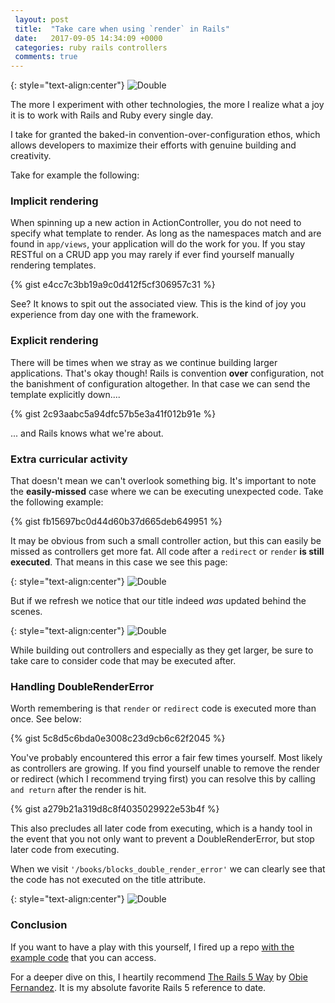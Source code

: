 ```yaml
---
 layout: post
 title:  "Take care when using `render` in Rails"
 date:   2017-09-05 14:34:09 +0000
 categories: ruby rails controllers
 comments: true
---
```


{: style="text-align:center"}
![Double](http://i.imgur.com/RHhzGMv.jpg)


The more I experiment with other technologies, the more I realize what a joy it is to work with Rails and Ruby every single day.

I take for granted the baked-in convention-over-configuration ethos, which allows developers to maximize their efforts with genuine building and creativity.

Take for example the following:

### Implicit rendering

 When spinning up a new action in ActionController, you do not need to specify what template to render. As long as the namespaces match and are found in `app/views`, your application will do the work for you. If you stay RESTful on a CRUD app you may rarely if ever find yourself manually rendering templates.

{% gist e4cc7c3bb19a9c0d412f5cf306957c31 %}

See? It knows to spit out the associated view. This is the kind of joy you experience from day one with the framework.

### Explicit rendering

There will be times when we stray as we continue building larger applications. That's okay though! Rails is convention __over__ configuration, not the banishment of configuration altogether. In that case we can send the template explicitly down....

{% gist 2c93aabc5a94dfc57b5e3a41f012b91e %}

... and Rails knows what we're about.

### Extra curricular activity

That doesn't mean we can't overlook something big. It's important to note the __easily-missed__ case where we can be executing unexpected code. Take the following example:

{% gist fb15697bc0d44d60b37d665deb649951 %}

It may be obvious from such a small controller action, but this can easily be missed as controllers get more fat. All code after a `redirect` or `render` __is still executed__. That means in this case we see this page:

{: style="text-align:center"}
![Double](http://i.imgur.com/ji4y7TT.png)

But if we refresh we notice that our title indeed *was* updated behind the scenes.

{: style="text-align:center"}
![Double](http://i.imgur.com/2d7hB1Q.png)

While building out controllers and especially as they get larger, be sure to take care to consider code that may be executed after.

### Handling DoubleRenderError

Worth remembering is that `render` or `redirect` code is executed more than once. See below:

{% gist 5c8d5c6bda0e3008c23d9cb6c62f2045 %}

You've probably encountered this error a fair few times yourself. Most likely as controllers are growing. If you find yourself unable to remove the render or redirect (which I recommend trying first) you can resolve this by calling `and return` after the render is hit.

{% gist a279b21a319d8c8f4035029922e53b4f %}

This also precludes all later code from executing, which is a handy tool in the event that you not only want to prevent a DoubleRenderError, but stop later code from executing.

When we visit `'/books/blocks_double_render_error'` we can clearly see that the code has not executed on the title attribute.

{: style="text-align:center"}
![Double](https://i.imgur.com/aAa8NtL.png)

### Conclusion

If you want to have a play with this yourself, I fired up a repo [with the example code](https://github.com/Schwad/be_careful_how_you_render/blob/master/app/controllers/books_controller.rb) that you can access.

For a deeper dive on this, I heartily recommend [The Rails 5 Way](https://leanpub.com/tr5w) by [Obie Fernandez](https://twitter.com/obie). It is my absolute favorite Rails 5 reference to date.

<!-- Drip -->
<script type="text/javascript">
  var _dcq = _dcq || [];
  var _dcs = _dcs || {};
  _dcs.account = '2671646';

  (function() {
    var dc = document.createElement('script');
    dc.type = 'text/javascript'; dc.async = true;
    dc.src = '//tag.getdrip.com/2671646.js';
    var s = document.getElementsByTagName('script')[0];
    s.parentNode.insertBefore(dc, s);
  })();
</script>
<!-- end Drip -->
